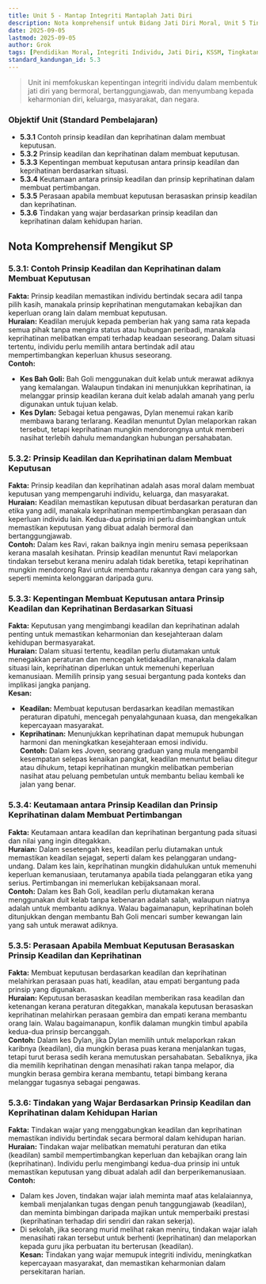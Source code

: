```yaml
---
title: Unit 5 - Mantap Integriti Mantaplah Jati Diri
description: Nota komprehensif untuk Bidang Jati Diri Moral, Unit 5 Tingkatan 4 mengikut silabus KSSM Pendidikan Moral, memfokuskan integriti individu.
date: 2025-09-05
lastmod: 2025-09-05
author: Grok
tags: [Pendidikan Moral, Integriti Individu, Jati Diri, KSSM, Tingkatan 4]
standard_kandungan_id: 5.3
---
```


> Unit ini memfokuskan kepentingan integriti individu dalam membentuk jati diri yang bermoral, bertanggungjawab, dan menyumbang kepada keharmonian diri, keluarga, masyarakat, dan negara.

### Objektif Unit (Standard Pembelajaran)

- **5.3.1** Contoh prinsip keadilan dan keprihatinan dalam membuat keputusan.
- **5.3.2** Prinsip keadilan dan keprihatinan dalam membuat keputusan.
- **5.3.3** Kepentingan membuat keputusan antara prinsip keadilan dan keprihatinan berdasarkan situasi.
- **5.3.4** Keutamaan antara prinsip keadilan dan prinsip keprihatinan dalam membuat pertimbangan.
- **5.3.5** Perasaan apabila membuat keputusan berasaskan prinsip keadilan dan keprihatinan.
- **5.3.6** Tindakan yang wajar berdasarkan prinsip keadilan dan keprihatinan dalam kehidupan harian.

## Nota Komprehensif Mengikut SP

### 5.3.1: Contoh Prinsip Keadilan dan Keprihatinan dalam Membuat Keputusan

**Fakta:** Prinsip keadilan memastikan individu bertindak secara adil tanpa pilih kasih, manakala prinsip keprihatinan mengutamakan kebajikan dan keperluan orang lain dalam membuat keputusan.  
**Huraian:** Keadilan merujuk kepada pemberian hak yang sama rata kepada semua pihak tanpa mengira status atau hubungan peribadi, manakala keprihatinan melibatkan empati terhadap keadaan seseorang. Dalam situasi tertentu, individu perlu memilih antara bertindak adil atau mempertimbangkan keperluan khusus seseorang.  
**Contoh:**  
- **Kes Bah Goli:** Bah Goli menggunakan duit kelab untuk merawat adiknya yang kemalangan. Walaupun tindakan ini menunjukkan keprihatinan, ia melanggar prinsip keadilan kerana duit kelab adalah amanah yang perlu digunakan untuk tujuan kelab.  
- **Kes Dylan:** Sebagai ketua pengawas, Dylan menemui rakan karib membawa barang terlarang. Keadilan menuntut Dylan melaporkan rakan tersebut, tetapi keprihatinan mungkin mendorongnya untuk memberi nasihat terlebih dahulu memandangkan hubungan persahabatan.

### 5.3.2: Prinsip Keadilan dan Keprihatinan dalam Membuat Keputusan

**Fakta:** Prinsip keadilan dan keprihatinan adalah asas moral dalam membuat keputusan yang mempengaruhi individu, keluarga, dan masyarakat.  
**Huraian:** Keadilan memastikan keputusan dibuat berdasarkan peraturan dan etika yang adil, manakala keprihatinan mempertimbangkan perasaan dan keperluan individu lain. Kedua-dua prinsip ini perlu diseimbangkan untuk memastikan keputusan yang dibuat adalah bermoral dan bertanggungjawab.  
**Contoh:** Dalam kes Ravi, rakan baiknya ingin meniru semasa peperiksaan kerana masalah kesihatan. Prinsip keadilan menuntut Ravi melaporkan tindakan tersebut kerana meniru adalah tidak beretika, tetapi keprihatinan mungkin mendorong Ravi untuk membantu rakannya dengan cara yang sah, seperti meminta kelonggaran daripada guru.

### 5.3.3: Kepentingan Membuat Keputusan antara Prinsip Keadilan dan Keprihatinan Berdasarkan Situasi

**Fakta:** Keputusan yang mengimbangi keadilan dan keprihatinan adalah penting untuk memastikan keharmonian dan kesejahteraan dalam kehidupan bermasyarakat.  
**Huraian:** Dalam situasi tertentu, keadilan perlu diutamakan untuk menegakkan peraturan dan mencegah ketidakadilan, manakala dalam situasi lain, keprihatinan diperlukan untuk memenuhi keperluan kemanusiaan. Memilih prinsip yang sesuai bergantung pada konteks dan implikasi jangka panjang.  
**Kesan:**  
- **Keadilan:** Membuat keputusan berdasarkan keadilan memastikan peraturan dipatuhi, mencegah penyalahgunaan kuasa, dan mengekalkan kepercayaan masyarakat.  
- **Keprihatinan:** Menunjukkan keprihatinan dapat memupuk hubungan harmoni dan meningkatkan kesejahteraan emosi individu.  
**Contoh:** Dalam kes Joven, seorang graduan yang mula mengambil kesempatan selepas kenaikan pangkat, keadilan menuntut beliau ditegur atau dihukum, tetapi keprihatinan mungkin melibatkan pemberian nasihat atau peluang pembetulan untuk membantu beliau kembali ke jalan yang benar.

### 5.3.4: Keutamaan antara Prinsip Keadilan dan Prinsip Keprihatinan dalam Membuat Pertimbangan

**Fakta:** Keutamaan antara keadilan dan keprihatinan bergantung pada situasi dan nilai yang ingin ditegakkan.  
**Huraian:** Dalam sesetengah kes, keadilan perlu diutamakan untuk memastikan keadilan sejagat, seperti dalam kes pelanggaran undang-undang. Dalam kes lain, keprihatinan mungkin didahulukan untuk memenuhi keperluan kemanusiaan, terutamanya apabila tiada pelanggaran etika yang serius. Pertimbangan ini memerlukan kebijaksanaan moral.  
**Contoh:** Dalam kes Bah Goli, keadilan perlu diutamakan kerana menggunakan duit kelab tanpa kebenaran adalah salah, walaupun niatnya adalah untuk membantu adiknya. Walau bagaimanapun, keprihatinan boleh ditunjukkan dengan membantu Bah Goli mencari sumber kewangan lain yang sah untuk merawat adiknya.

### 5.3.5: Perasaan Apabila Membuat Keputusan Berasaskan Prinsip Keadilan dan Keprihatinan

**Fakta:** Membuat keputusan berdasarkan keadilan dan keprihatinan melahirkan perasaan puas hati, keadilan, atau empati bergantung pada prinsip yang digunakan.  
**Huraian:** Keputusan berasaskan keadilan memberikan rasa keadilan dan ketenangan kerana peraturan ditegakkan, manakala keputusan berasaskan keprihatinan melahirkan perasaan gembira dan empati kerana membantu orang lain. Walau bagaimanapun, konflik dalaman mungkin timbul apabila kedua-dua prinsip bercanggah.  
**Contoh:** Dalam kes Dylan, jika Dylan memilih untuk melaporkan rakan karibnya (keadilan), dia mungkin berasa puas kerana menjalankan tugas, tetapi turut berasa sedih kerana memutuskan persahabatan. Sebaliknya, jika dia memilih keprihatinan dengan menasihati rakan tanpa melapor, dia mungkin berasa gembira kerana membantu, tetapi bimbang kerana melanggar tugasnya sebagai pengawas.

### 5.3.6: Tindakan yang Wajar Berdasarkan Prinsip Keadilan dan Keprihatinan dalam Kehidupan Harian

**Fakta:** Tindakan wajar yang menggabungkan keadilan dan keprihatinan memastikan individu bertindak secara bermoral dalam kehidupan harian.  
**Huraian:** Tindakan wajar melibatkan mematuhi peraturan dan etika (keadilan) sambil mempertimbangkan keperluan dan kebajikan orang lain (keprihatinan). Individu perlu mengimbangi kedua-dua prinsip ini untuk memastikan keputusan yang dibuat adalah adil dan berperikemanusiaan.  
**Contoh:**  
- Dalam kes Joven, tindakan wajar ialah meminta maaf atas kelalaiannya, kembali menjalankan tugas dengan penuh tanggungjawab (keadilan), dan meminta bimbingan daripada majikan untuk memperbaiki prestasi (keprihatinan terhadap diri sendiri dan rakan sekerja).  
- Di sekolah, jika seorang murid melihat rakan meniru, tindakan wajar ialah menasihati rakan tersebut untuk berhenti (keprihatinan) dan melaporkan kepada guru jika perbuatan itu berterusan (keadilan).  
**Kesan:** Tindakan yang wajar memupuk integriti individu, meningkatkan kepercayaan masyarakat, dan memastikan keharmonian dalam persekitaran harian.